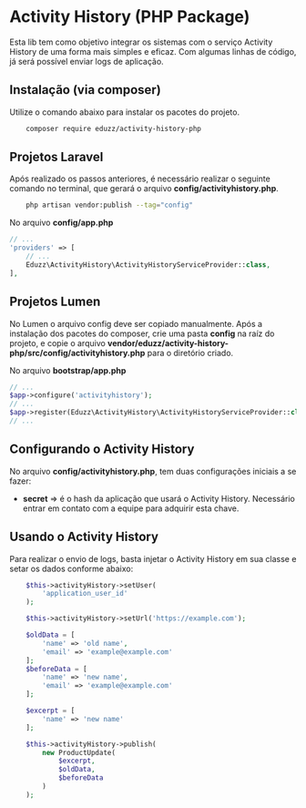 # Activity History (PHP Package)

Esta lib tem como objetivo integrar os sistemas com o serviço Activity History de uma forma mais simples e eficaz. Com algumas linhas de código, já será possível enviar logs de aplicação.

## Instalação (via composer)

Utilize o comando abaixo para instalar os pacotes do projeto.

```sh
    composer require eduzz/activity-history-php
```

## Projetos Laravel

Após realizado os passos anteriores, é necessário realizar o seguinte comando no terminal, que gerará o arquivo **config/activityhistory.php**.

```sh
    php artisan vendor:publish --tag="config"
```

No arquivo **config/app.php**

```php
// ...
'providers' => [
    // ...
    Eduzz\ActivityHistory\ActivityHistoryServiceProvider::class,
],
```

## Projetos Lumen

No Lumen o arquivo config deve ser copiado manualmente. Após a instalação dos pacotes do composer, crie uma pasta **config** na raíz do projeto, e copie o arquivo **vendor/eduzz/activity-history-php/src/config/activityhistory.php** para o diretório criado.

No arquivo **bootstrap/app.php**

```php
// ...
$app->configure('activityhistory');
// ...
$app->register(Eduzz\ActivityHistory\ActivityHistoryServiceProvider::class);
// ...
```
##

## Configurando o Activity History

No arquivo **config/activityhistory.php**, tem duas configurações iniciais a se fazer:

* **secret** => é o hash da aplicação que usará o Activity History. Necessário entrar em contato com a equipe para adquirir esta chave.

## Usando o Activity History

Para realizar o envio de logs, basta injetar o Activity History em sua classe e setar os dados conforme abaixo:

```php
    $this->activityHistory->setUser(
        'application_user_id'
    );

    $this->activityHistory->setUrl('https://example.com');

    $oldData = [
        'name' => 'old name',
        'email' => 'example@example.com'
    ];
    $beforeData = [
        'name' => 'new name',
        'email' => 'example@example.com'
    ];

    $excerpt = [
        'name' => 'new name'
    ];

    $this->activityHistory->publish(
        new ProductUpdate(
            $excerpt,
            $oldData,
            $beforeData
        )
    );
```
